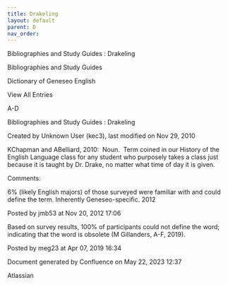 ```yaml
---
title: Drakeling
layout: default
parent: D
nav_order:
---
```


Bibliographies and Study Guides : Drakeling

Bibliographies and Study Guides

Dictionary of Geneseo English

View All Entries

A-D

Bibliographies and Study Guides : Drakeling

Created by  Unknown User (kec3), last modified on Nov 29, 2010

KChapman and ABelliard, 2010:  Noun.  Term coined in our History of the English Language class for any student who purposely takes a class just because it is taught by Dr. Drake, no matter what time of day it is given.  

Comments:

6% (likely English majors) of those surveyed were familiar with and could define the term. Inherently Geneseo-specific. 2012

Posted by jmb53 at Nov 20, 2012 17:06

Based on survey results, 100% of participants could not define the word; indicating that the word is obsolete (M Gillanders, A-F, 2019).

Posted by meg23 at Apr 07, 2019 16:34

Document generated by Confluence on May 22, 2023 12:37

Atlassian

